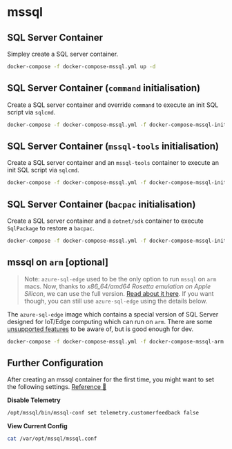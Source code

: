 # mssql

## SQL Server Container

Simpley create a SQL server container.

```bash
docker-compose -f docker-compose-mssql.yml up -d
```

## SQL Server Container (`command` initialisation)

Create a SQL server container and override `command` to execute an init SQL script via `sqlcmd`.

```bash
docker-compose -f docker-compose-mssql.yml -f docker-compose-mssql-init-cmd.yml up -d
```

## SQL Server Container (`mssql-tools` initialisation)

Create a SQL server container and an `mssql-tools` container to execute an init SQL script via `sqlcmd`.

```bash
docker-compose -f docker-compose-mssql.yml -f docker-compose-mssql-init-tools.yml up -d
```

## SQL Server Container (`bacpac` initialisation)

Create a SQL server container and a `dotnet/sdk` container to execute `SqlPackage` to restore a `bacpac`.

```bash
docker-compose -f docker-compose-mssql.yml -f docker-compose-mssql-init-bacpac.yml up -d
```

## mssql on `arm` [optional]

> Note: `azure-sql-edge` used to be the only option to run `mssql` on `arm` macs. Now, thanks to _x86_64/amd64 Rosetta emulation on Apple Silicon_, we can use the full version. [Read about it here](https://devblogs.microsoft.com/azure-sql/development-with-sql-in-containers-on-macos/). If you want though, you can still use `azure-sql-edge` using the details below.

The `azure-sql-edge` image which contains a special version of SQL Server designed for IoT/Edge computing which can run on `arm`. There are some [unsupported features](https://learn.microsoft.com/en-us/azure/azure-sql-edge/features#unsupported-features) to be aware of, but is good enough for dev.

```bash
docker-compose -f docker-compose-mssql.yml -f docker-compose-mssql-arm.yml up -d
```

## Further Configuration

After creating an mssql container for the first time, you might want to set the following settings. [Reference 🔗](https://learn.microsoft.com/en-us/sql/linux/sql-server-linux-configure-mssql-conf)

**Disable Telemetry**

```bash
/opt/mssql/bin/mssql-conf set telemetry.customerfeedback false
```

**View Current Config**

```bash
cat /var/opt/mssql/mssql.conf
```
